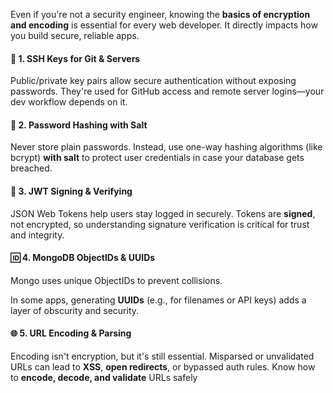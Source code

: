 Even if you're not a security engineer, knowing the **basics of encryption and encoding** is essential for every web developer. It directly impacts how you build secure, reliable apps.

#### 🔐 1. **SSH Keys for Git & Servers**

Public/private key pairs allow secure authentication without exposing passwords. They're used for GitHub access and remote server logins—your dev workflow depends on it.

#### 🧂 2. **Password Hashing with Salt**

Never store plain passwords. Instead, use one-way hashing algorithms (like bcrypt) **with salt** to protect user credentials in case your database gets breached.

#### 🧾 3. **JWT Signing & Verifying**

JSON Web Tokens help users stay logged in securely. Tokens are **signed**, not encrypted, so understanding signature verification is critical for trust and integrity.

#### 🆔 4. **MongoDB ObjectIDs & UUIDs**

Mongo uses unique ObjectIDs to prevent collisions. 

In some apps, generating **UUIDs** (e.g., for filenames or API keys) adds a layer of obscurity and security.

#### 🌐 5. **URL Encoding & Parsing**

Encoding isn't encryption, but it's still essential. Misparsed or unvalidated URLs can lead to **XSS**, **open redirects**, or bypassed auth rules. Know how to **encode, decode, and validate** URLs safely